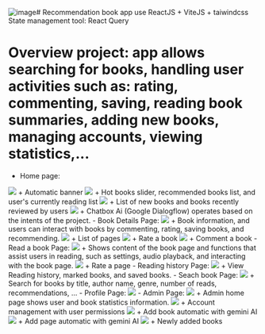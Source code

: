 ![image](https://github.com/user-attachments/assets/c32c9f76-e139-4241-bb53-adcd60502893)# Recommendation book app use ReactJS + ViteJS + taiwindcss 
State management tool: React Query
# Overview project: app allows searching for books, handling user activities such as: rating, commenting, saving, reading book summaries, adding new books, managing accounts, viewing statistics,...
- Home page:
<img src="https://github.com/user-attachments/assets/576cc62c-a7c7-4138-8d1e-a8fe70f35fe2"/>
+ Automatic banner
<img src="https://github.com/user-attachments/assets/9b936f5d-0905-4bf4-8ec3-391fc650cc55"/>
+ Hot books slider, recommended books list, and user's currently reading list
<img src="https://github.com/user-attachments/assets/ae181c4c-b7cc-4857-bf9e-142e4d2a06e4"/>
+ List of new books and books recently reviewed by users
<img src="https://github.com/user-attachments/assets/a404e9f7-a703-4ae1-8c38-ce1b1276d45f"/>
+ Chatbox Ai (Google Dialogflow) operates based on the intents of the project.
- Book Details Page:
<img src="https://github.com/user-attachments/assets/f8a2a2f4-63e3-4c33-a069-c852072cace4"/>
+ Book information, and users can interact with books by commenting, rating, saving books, and recommending.
<img src="https://github.com/user-attachments/assets/e0bfbd42-1aef-4b6a-8ac0-14cf155b9585"/>
+ List of pages
<img src="https://github.com/user-attachments/assets/8ec36a07-989f-4e49-b339-14e75acf4fd7"/>
+ Rate a book
<img src="https://github.com/user-attachments/assets/5a36e47e-7f25-4e5b-994f-52796f67471b"/>
+ Comment a book
- Read a book Page:
<img src="https://github.com/user-attachments/assets/f8dbaefa-e3d9-4d3a-a502-59a864fbf16e"/>
+ Shows content of the book page and functions that assist users in reading, such as settings, audio playback, and interacting with the book page.
<img src="https://github.com/user-attachments/assets/bfc35dfe-96a1-4608-9a75-87ccf82cc400"/>
+ Rate a page
- Reading history Page:
<img src="https://github.com/user-attachments/assets/b60877d1-52ba-450b-b2f7-3a9c14b5f571"/>
+ View Reading history, marked books, and saved books.
- Seach book Page:
<img src="https://github.com/user-attachments/assets/312828ab-fc93-41cc-8638-a36b70d93a48"/>
+ Search for books by title, author name, genre, number of reads, recommendations, ...
- Profile Page:
<img src="https://github.com/user-attachments/assets/31098f51-2057-4f7b-8de8-07118e41dc0c"/>
- Admin Page:
<img src="https://github.com/user-attachments/assets/a2267319-220f-4e30-823c-d729aa3086e8"/>
+ Admin home page shows user and book statistics information.
<img src="https://github.com/user-attachments/assets/e28567d6-d871-492b-97d4-e87413bee5ec"/>
+ Account management with user permissions
<img src="https://github.com/user-attachments/assets/61b92bd8-cc90-420d-8135-9bcd315bc60b"/>
+ Add book automatic with gemini AI
<img src="https://github.com/user-attachments/assets/267f6856-8df5-436d-b08d-fbdd23221031"/>
+ Add page automatic with gemini AI
<img src="https://github.com/user-attachments/assets/cd2bf3b7-bb87-4cd9-8c0b-0d7d27a8b6bb"/>
+ Newly added books
